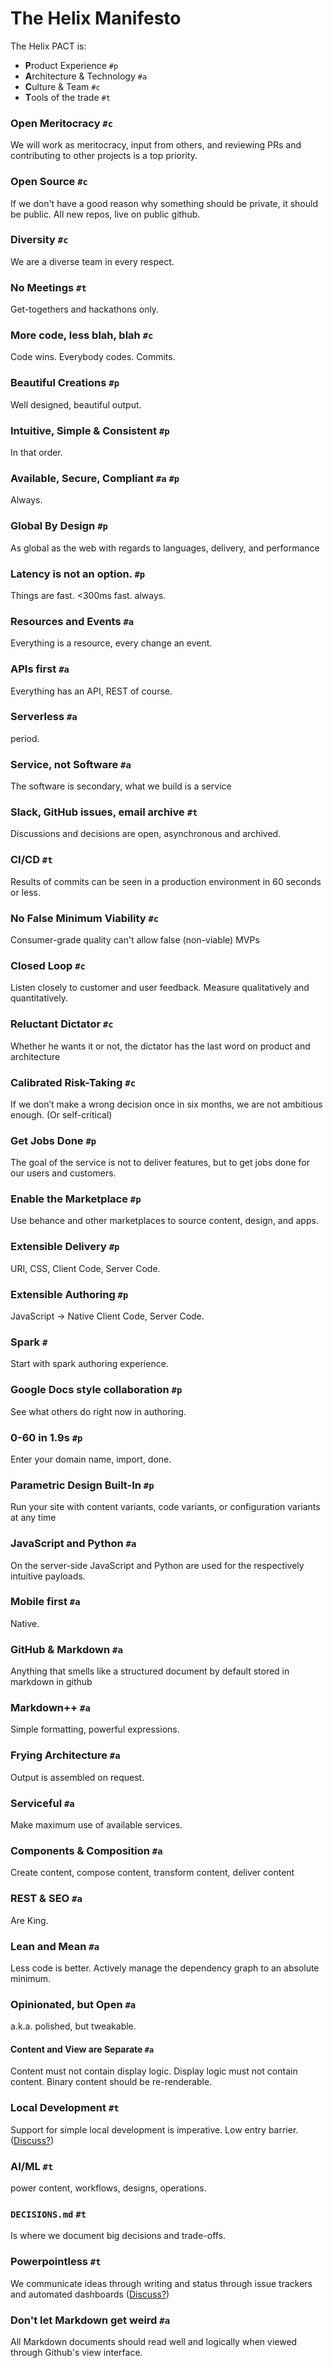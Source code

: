 # The Helix Manifesto

The Helix PACT is:

* **P**roduct Experience `#p`
* **A**rchitecture & Technology `#a`
* **C**ulture & Team `#c`
* **T**ools of the trade `#t`

### Open Meritocracy `#c`

We will work as meritocracy, input from others, and reviewing PRs and contributing to other projects is a top priority.

### Open Source `#c`

If we don't have a good reason why something should be private, it should be public. All new repos, live on public github.

### Diversity `#c`

We are a diverse team in every respect.

### No Meetings `#t`

Get-togethers and hackathons only.

### More code, less blah, blah `#c`

Code wins. Everybody codes. Commits.

### Beautiful Creations `#p`

Well designed, beautiful output.

### Intuitive, Simple & Consistent `#p`

In that order.

### Available, Secure, Compliant  `#a` `#p` 

Always.

### Global By Design `#p`

As global as the web with regards to languages, delivery, and performance

### Latency is not an option. `#p`

Things are fast. <300ms fast. always.

### Resources and Events `#a`

Everything is a resource, every change an event. 

### APIs first `#a`

Everything has an API, REST of course.

### Serverless `#a`

period.

### Service, not Software `#a`

The software is secondary, what we build is a service

### Slack, GitHub issues, email archive `#t`

Discussions and decisions are open, asynchronous and archived.

### CI/CD `#t`

Results of commits can be seen in a production environment in 60 seconds or less.

### No False Minimum Viability `#c`

Consumer-grade quality can't allow false (non-viable) MVPs

### Closed Loop `#c`

Listen closely to customer and user feedback. Measure qualitatively and quantitatively.

### Reluctant Dictator `#c`

Whether he wants it or not, the dictator has the last word on product and architecture

### Calibrated Risk-Taking `#c`

If we don’t make a wrong decision once in six months, we are not ambitious enough. (Or self-critical)

### Get Jobs Done `#p`

The goal of the service is not to deliver features, but to get jobs done for our users and customers. 

### Enable the Marketplace `#p`

Use behance and other marketplaces to source content, design, and apps.

### Extensible Delivery `#p`

URI, CSS, Client Code, Server Code.

### Extensible Authoring `#p`

JavaScript → Native Client Code, Server Code.

### Spark `#`

Start with spark authoring experience.

### Google Docs style collaboration `#p`

See what others do right now in authoring.

### 0-60 in 1.9s `#p`

Enter your domain name, import, done.

### Parametric Design Built-In `#p`

Run your site with content variants, code variants, or configuration variants at any time  

### JavaScript and Python `#a`

On the server-side JavaScript and Python are used for the respectively intuitive payloads.

### Mobile first `#a`

Native.

### GitHub & Markdown `#a`

Anything that smells like a structured document by default stored in markdown in github

### Markdown++ `#a`

Simple formatting, powerful expressions.

### Frying Architecture `#a`

Output is assembled on request.

### Serviceful `#a`

Make maximum use of available services.

### Components & Composition `#a`

Create content, compose content, transform content, deliver content

### REST & SEO `#a`

Are King.

### Lean and Mean `#a`

Less code is better. Actively manage the dependency graph to an absolute minimum.

### Opinionated, but Open `#a`

a.k.a. polished, but tweakable.

#### Content and View are Separate  `#a`

Content must not contain display logic. Display logic must not contain content. Binary content should be re-renderable.

### Local Development `#t`

Support for simple local development is imperative. Low entry barrier.
([Discuss?](https://github.com/adobe/project-helix/issues/19))

### AI/ML `#t`

power content, workflows, designs, operations.

### `DECISIONS.md` `#t`

Is where we document big decisions and trade-offs.

### Powerpointless `#t`

We communicate ideas through writing and status through issue trackers and automated dashboards 
([Discuss?](https://github.com/adobe/project-helix/issues/23))

### Don't let Markdown get weird `#a`

All Markdown documents should read well and logically when viewed through Github's view interface.
